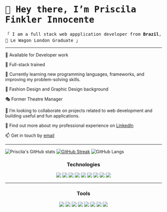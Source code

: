 <h1><samp>👋 Hey there, I’m Priscila Finkler Innocente</samp></h1>
<samp>「 I am a full stack web appplication developer from <b>Brazil</b>, 🚐 Le Wagon London Graduate 」</samp>
    

<hr>
<p>📆 Available for Developer work</p> 
<p>🧠 Full-stack trained</p>
<p>🌱 Currently learning new programming languages, frameworks, and improving my problem-solving skills.
<p>🧣 Fashion Design and Graphic Design background</p>
<p>🎭 Former Theatre Manager</p>
<p>💞️ I’m looking to collaborate on projects related to web development and building useful and fun applications.</p>
<p>📄 Find out more about my professional experience on <a href="https://www.linkedin.com/in/priscilafinkler/">LinkedIn</a></p>
<p>📫 Get in touch by <a href="mailto:prifinkler@gmail.com" target="_blank">email</a></p>
<hr>

![Priscila's GitHub stats](https://github-readme-stats.vercel.app/api?username=prifinkler&theme=tokyonight&show_icons=true)
[![GitHub Streak](https://github-readme-streak-stats.herokuapp.com?user=prifinkler&theme=blueberry&date_format=M%20j%5B%2C%20Y%5D)](https://git.io/streak-stats)
![GitHub Langs](https://github-readme-stats.vercel.app/api/top-langs/?username=prifinkler&layout=compact&theme=tokyonight)

<h3 align="center">Technologies</h3>
<div align="center">
<img src="https://img.shields.io/badge/Ruby-323d55?style=for-the-badge&logo=ruby&logoColor=white">
<img src="https://img.shields.io/badge/Ruby_on_Rails-324258?style=for-the-badge&logo=ruby-on-rails&logoColor=white">
<img src="https://img.shields.io/badge/JavaScript-2e5d6c?style=for-the-badge&logo=javascript&logoColor=white">
<img src="https://img.shields.io/badge/HTML-276e79?style=for-the-badge&logo=html5&logoColor=white">
<img src="https://img.shields.io/badge/CSS-22777f?&style=for-the-badge&logo=css3&logoColor=white">
<img src="https://img.shields.io/badge/Bootstrap-148688?style=for-the-badge&logo=bootstrap&logoColor=white">
<img src="https://img.shields.io/badge/PostgreSQL-0c8a8b?style=for-the-badge&logo=postgresql&logoColor=white">
<img src="https://img.shields.io/badge/SQLite-0c8a8b?style=for-the-badge&logo=sqlite&logoColor=white">
<img src="https://img.shields.io/badge/Heroku-009894?style=for-the-badge&logo=heroku&logoColor=white">
<hr>
<h3 align="center">Tools</h3>
<img src="https://img.shields.io/badge/Slack-2a143b?style=for-the-badge&logo=slack&logoColor=white">
<img src="https://img.shields.io/badge/GIT-3f2049?style=for-the-badge&logo=git&logoColor=white">
<img src="https://img.shields.io/badge/GitHub-40274e?style=for-the-badge&logo=github&logoColor=white">
<img src="https://img.shields.io/badge/adobe%20photoshop-413052?style=for-the-badge&logo=adobe%20photoshop&logoColor=white">  
<img src="https://img.shields.io/badge/Figma-433958?style=for-the-badge&logo=figma&logoColor=white">
<img src="https://img.shields.io/badge/Visual_Studio_Code-53496e?style=for-the-badge&logo=visual%20studio%20code&logoColor=white">
<img src="https://img.shields.io/badge/Trello-4b4668?style=for-the-badge&logo=trello&logoColor=white">
<img src="https://img.shields.io/badge/Terminal-3f425f?style=for-the-badge&logo=windows%20terminal&logoColor=white"> 
</div>
<!---
prifinkler/prifinkler is a ✨ special ✨ repository because its `README.md` (this file) appears on your GitHub profile.
You can click the Preview link to take a look at your changes.
--->
